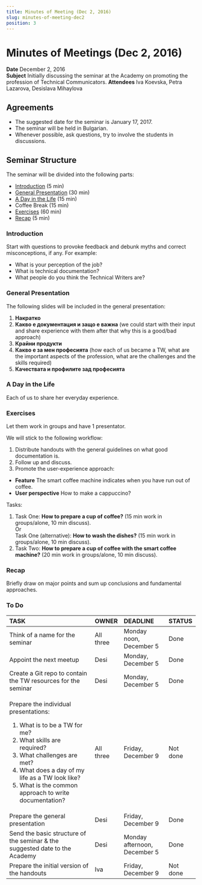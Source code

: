 ```yaml
---
title: Minutes of Meeting (Dec 2, 2016)
slug: minutes-of-meeting-dec2
position: 3
---
```


# Minutes of Meetings (Dec 2, 2016)

**Date** December 2, 2016  
**Subject** Initially discussing the seminar at the Academy on promoting the profession of Technical Communicators.
**Attendees** Iva Koevska, Petra Lazarova, Desislava Mihaylova

## Agreements

* The suggested date for the seminar is January 17, 2017.
* The seminar will be held in Bulgarian.
* Whenever possible, ask questions, try to involve the students in discussions.

## Seminar Structure

The seminar will be divided into the following parts:    
* [Introduction](#introduction) (5 min)   
* [General Presentation](#general-presentation) (30 min)   
* [A Day in the Life](#a-day-in-the-life) (15 min)   
* Coffee Break (15 min)   
* [Exercises](#exercises) (60 min)
* [Recap](#recap) (5 min)

### Introduction

Start with questions to provoke feedback and debunk myths and correct misconceptions, if any. For example:    
* What is your perception of the job?
* What is technical documentation?
* What people do you think the Technical Writers are?

### General Presentation

The following slides will be included in the general presentation:     
1.	**Накратко**   
2.	**Какво е документация и защо е важна** (we could start with their input and share experience with them after that why this is a good/bad approach)   
3.	**Крайни продукти**   
4.	**Какво е за мен професията** (how each of us became a TW, what are the important aspects of the profession, what are the challenges and the skills required)    
5.	**Качествата и профилите зад професията**    

### A Day in the Life

Each of us to share her everyday experience.   

### Exercises

Let them work in groups and have 1 presentator.

We will stick to the following workflow:     
1.	Distribute handouts with the general guidelines on what good documentation is.   
2.	Follow up and discuss.     
3.	Promote the user-experience approach:      
   * **Feature** The smart coffee machine indicates when you have run out of coffee.     
   * **User perspective** How to make a cappuccino?   

Tasks:
1.  Task One: **How to prepare a cup of coffee?** (15 min work in groups/alone, 10 min discuss).    
    Or     
    Task One (alternative): **How to wash the dishes?** (15 min work in groups/alone, 10 min discuss).     
2.  Task Two: **How to prepare a cup of coffee with the smart coffee machine?** (20 min work in groups/alone, 10 min discuss).  

### Recap

Briefly draw on major points and sum up conclusions and fundamental approaches.

### To Do

|TASK                               |OWNER      |DEADLINE |STATUS    |
|:---                               |:---       |:---     |:---      |
|Think of a name for the seminar    |All three  |Monday noon, December 5       |Done  |
|Appoint the next meetup            |Desi       |Monday, December 5            |Done      |
|Create a Git repo to contain the TW resources for the seminar       |Desi     |Monday, December 5  |Done  |
|<p>Prepare the individual presentations:</p> <ol><li>What is to be a TW for me?</li> <li>What skills are required?</li> <li>What challenges are met?</li> <li>What does a day of my life as a TW look like?</li> <li>What is the common approach to write documentation?</li></ol> |All three  |Friday, December 9      |Not done |
|Prepare the general presentation   |Desi       |Friday, December 9  |Done |
|Send the basic structure of the seminar & the suggested date to the Academy   |Desi      |Monday afternoon, December 5  |Done  |
|Prepare the initial version of the handouts    |Iva       |Friday, December 9 |Not done  |
